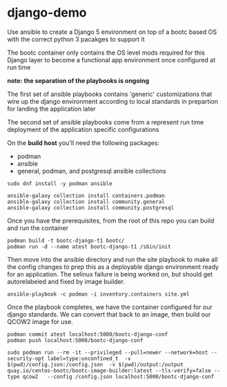 # django-demo

Use ansible to create a Django 5 environment on top of a bootc based OS with the correct python 3 pacakges to support it


The bootc container only contains the OS level mods required for this Django layer to become a functional app environment once configured at run time

**note: the separation of the playbooks is ongoing**

The first set of ansible playbooks contains 'generic' customizations that wire up the django environment according to local standards in prepartion for landing the application later

The second set of ansible playbooks come from a represent run time deployment of the application specific configurations

On the **build host** you'll need the following packages:
* podman
* ansible
* general, podman, and postgresql ansible collections


```
sudo dnf install -y podman ansible

ansible-galaxy collection install containers.podman
ansible-galaxy collection install community.general
ansible-galaxy collection install community.postgresql
```

Once you have the prerequisites, from the root of this repo you can build and run the container

```
podman build -t bootc-django-t1 bootc/
podman run -d --name atest bootc-django-t1 /sbin/init
```

Then move into the ansible directory and run the site playbook to make all the config changes to prep this as a deployable django environment ready for an application. The selinux failure is being worked on, but should get autorelabeled and fixed by image builder.

```
ansible-playbook -c podman -i inventory.containers site.yml
```

Once the playbook completes, we have the container configured for our django standards. We can convert that back to an image, then build our QCOW2 image for use.

```
podman commit atest localhost:5000/bootc-django-conf
podman push localhost:5000/bootc-django-conf

sudo podman run --rm -it --privileged --pull=newer --network=host --security-opt label=type:unconfined_t  -v $(pwd)/config.json:/config.json  -v $(pwd)/output:/output  quay.io/centos-bootc/bootc-image-builder:latest --tls-verify=false --type qcow2   --config /config.json localhost:5000/bootc-django-conf
```
